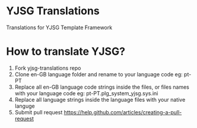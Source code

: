 # YJSG Translations
Translations for YJSG Template Framework

# How to translate YJSG?
1. Fork yjsg-translations repo
2. Clone en-GB language folder and rename to your language code eg: pt-PT
3. Replace all en-GB language code strings inside the files, or files names with your language code eg: pt-PT.plg_system_yjsg.sys.ini
3. Replace all language strings inside the language files with your native languge
4. Submit pull request https://help.github.com/articles/creating-a-pull-request